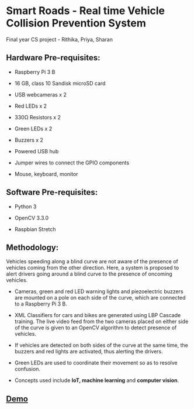 # Smart Roads - Real time Vehicle Collision Prevention System
Final year CS project - Rithika, Priya, Sharan

## Hardware Pre-requisites:

- Raspberry Pi 3 B

- 16 GB, class 10 Sandisk microSD card

- USB webcameras x 2

- Red LEDs x 2

- 330Ω Resistors x 2

- Green LEDs x 2

- Buzzers x 2

- Powered USB hub

- Jumper wires to connect the GPIO components

- Mouse, keyboard, monitor

## Software Pre-requisites:

- Python 3

- OpenCV 3.3.0

- Raspbian Stretch 

## Methodology:

Vehicles speeding along a blind curve are not aware of the presence of vehicles coming from the other direction. Here, a system is proposed to alert drivers going around a blind curve to the presence of oncoming vehicles.

- Cameras, green and red LED warning lights and piezoelectric buzzers are mounted on a pole on each side of the curve, which are connected to a Raspberry Pi 3 B.

- XML Classifiers for cars and bikes are generated using LBP Cascade training. The live video feed from the two cameras placed on either side of the curve is given to an OpenCV algorithm to detect presence of vehicles. 

- If vehicles are detected on both sides of the curve at the same time, the buzzers and red lights are activated, thus alerting the drivers.

- Green LEDs are used to coordinate their movement so as to resolve confusion.

- Concepts used include **IoT, machine learning** and **computer vision**.

## [Demo](https://www.youtube.com/watch?v=JA7LK_PBREA) 
